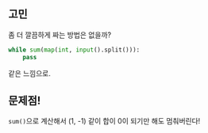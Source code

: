 ## 고민
좀 더 깔끔하게 짜는 방법은 없을까?
```python
while sum(map(int, input().split())):
    pass
```
같은 느낌으로.

## 문제점!
`sum()`으로 계산해서 (1, -1) 같이 합이 0이 되기만 해도 멈춰버린다!